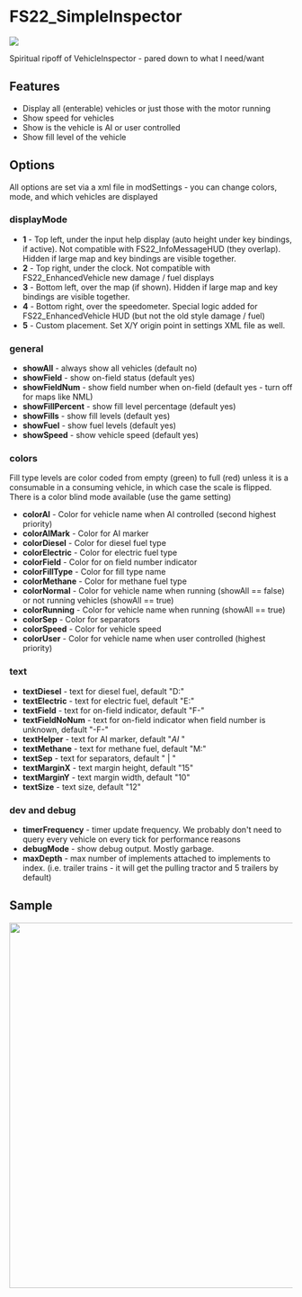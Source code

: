 # FS22_SimpleInspector

<p align="left">
  <img src="https://github.com/jtsage/FS22_simpleInspector/raw/main/modIcon.png">
</p>

Spiritual ripoff of VehicleInspector - pared down to what I need/want

## Features

* Display all (enterable) vehicles or just those with the motor running
* Show speed for vehicles
* Show is the vehicle is AI or user controlled
* Show fill level of the vehicle

## Options

All options are set via a xml file in modSettings - you can change colors, mode, and which vehicles are displayed

### displayMode

* __1__ - Top left, under the input help display (auto height under key bindings, if active). Not compatible with FS22_InfoMessageHUD (they overlap).  Hidden if large map and key bindings are visible together.
* __2__ - Top right, under the clock.  Not compatible with FS22_EnhancedVehicle new damage / fuel displays
* __3__ - Bottom left, over the map (if shown). Hidden if large map and key bindings are visible together.
* __4__ - Bottom right, over the speedometer.  Special logic added for FS22_EnhancedVehicle HUD (but not the old style damage / fuel)
* __5__ - Custom placement.  Set X/Y origin point in settings XML file as well.

### general

* __showAll__ - always show all vehicles (default no)
* __showField__ - show on-field status (default yes)
* __showFieldNum__ - show field number when on-field (default yes - turn off for maps like NML)
* __showFillPercent__ - show fill level percentage (default yes)
* __showFills__ - show fill levels (default yes)
* __showFuel__ - show fuel levels (default yes)
* __showSpeed__ - show vehicle speed (default yes)

### colors

Fill type levels are color coded from empty (green) to full (red) unless it is a consumable in a consuming vehicle, in which case the scale is flipped.  There is a color blind mode available (use the game setting)

* __colorAI__ - Color for vehicle name when AI controlled (second highest priority)
* __colorAIMark__ - Color for AI marker
* __colorDiesel__ - Color for diesel fuel type
* __colorElectric__ - Color for electric fuel type
* __colorField__ - Color for on field number indicator
* __colorFillType__ - Color for fill type name
* __colorMethane__ - Color for methane fuel type
* __colorNormal__ - Color for vehicle name when running (showAll == false) or not running vehicles (showAll == true)
* __colorRunning__ - Color for vehicle name when running (showAll == true)
* __colorSep__ - Color for separators
* __colorSpeed__ - Color for vehicle speed
* __colorUser__ - Color for vehicle name when user controlled (highest priority)

### text

* __textDiesel__ - text for diesel fuel, default "D:"
* __textElectric__ - text for electric fuel, default "E:"
* __textField__ - text for on-field indicator, default "F-"
* __textFieldNoNum__ - text for on-field indicator when field number is unknown, default "-F-"
* __textHelper__ - text for AI marker, default "_AI_ "
* __textMethane__ - text for methane fuel, default "M:"
* __textSep__ - text for separators, default " | "
* __textMarginX__ - text margin height, default "15"
* __textMarginY__ - text margin width, default "10"
* __textSize__ - text size, default "12"

### dev and debug

* __timerFrequency__ - timer update frequency. We probably don't need to query every vehicle on every tick for performance reasons
* __debugMode__ - show debug output.  Mostly garbage.
* __maxDepth__ - max number of implements attached to implements to index. (i.e. trailer trains - it will get the pulling tractor and 5 trailers by default)

## Sample

<p align="center">
  <img width="650" src="https://github.com/jtsage/FS22_simpleInspector/raw/main/readme_Modes.png">
</p>
